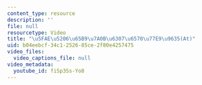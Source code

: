 ```yaml
---
content_type: resource
description: ''
file: null
resourcetype: Video
title: "\u5FAE\u5206\u65B9\u7A0B\u6307\u6570\u77E9\u9635(At)"
uid: b04eebcf-34c1-2526-85ce-2f80e4257475
video_files:
  video_captions_file: null
video_metadata:
  youtube_id: fiSp3Ss-Yo8
---
```

